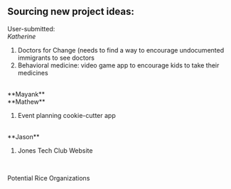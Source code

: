 ## Sourcing new project ideas:

User-submitted: <br>
_Katherine_ <br>
<ol>
<li>Doctors for Change (needs to find a way to encourage undocumented immigrants to see doctors</li>
<li>Behavioral medicine: video game app to encourage kids to take their medicines</li>
</ol> 
<br>
**Mayank**
<br>
**Mathew**
<ol>
<li>Event planning cookie-cutter app
</ol>
<br>
**Jason**
<ol>
<li>Jones Tech Club Website
</ol>
<br>

Potential Rice Organizations
